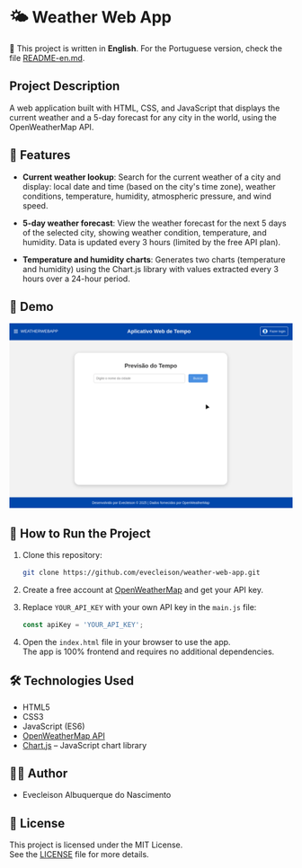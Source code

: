 # 🌤️ Weather Web App

📌 This project is written in **English**.
For the Portuguese version, check the file [README-en.md](/README.md).

## Project Description

A web application built with HTML, CSS, and JavaScript that displays the current weather and a 5-day forecast for any city in the world, using the OpenWeatherMap API.

## :hammer: Features

- **Current weather lookup**: Search for the current weather of a city and display: local date and time (based on the city's time zone), weather conditions, temperature, humidity, atmospheric pressure, and wind speed.

- **5-day weather forecast**: View the weather forecast for the next 5 days of the selected city, showing weather condition, temperature, and humidity. Data is updated every 3 hours (limited by the free API plan).

- **Temperature and humidity charts**: Generates two charts (temperature and humidity) using the Chart.js library with values extracted every 3 hours over a 24-hour period.

## 🎥 Demo

![App Demo](/images/weather-web-app.gif)

## 🚀 How to Run the Project

1. Clone this repository:
    ```bash
    git clone https://github.com/evecleison/weather-web-app.git
    ```

2. Create a free account at [OpenWeatherMap](https://openweathermap.org) and get your API key.

3. Replace `YOUR_API_KEY` with your own API key in the `main.js` file:
    ```js
    const apiKey = 'YOUR_API_KEY';
    ```

4. Open the `index.html` file in your browser to use the app.  
The app is 100% frontend and requires no additional dependencies.

## 🛠️ Technologies Used

- HTML5  
- CSS3  
- JavaScript (ES6)  
- [OpenWeatherMap API](https://openweathermap.org)  
- [Chart.js](https://www.chartjs.org) – JavaScript chart library

## 👨‍💻 Author

- Evecleison Albuquerque do Nascimento

## 📄 License

This project is licensed under the MIT License.  
See the [LICENSE](https://github.com/evecleison/weather-web-app?tab=MIT-1-ov-file#MIT-1-ov-file) file for more details.